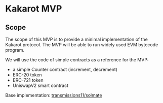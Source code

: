 # Kakarot MVP

## Scope

The scope of this MVP is to provide a minimal implementation of the Kakarot
protocol. The MVP will be able to run widely used EVM bytecode program.

We will use the code of simple contracts as a reference for the MVP:

- a simple Counter contract (increment, decrement)
- ERC-20 token
- ERC-721 token
- UniswapV2 smart contract

Base implementation:
[transmissions11/solmate](https://github.com/transmissions11/solmate)
